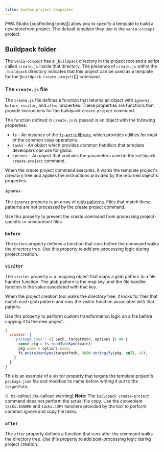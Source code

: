 ```yaml
---
title: Custom project templates
---
```

<!-- TODO: Publish this under the scaffolding topic when the API is available -->

<!-- ATTN JC: This is a draft document; the API being described is not public yet. -->

PWA Studio [scaffolding tools][] allow you to specify a template to build a new storefront project.
The default template they use is the `venia-concept` project.

## Buildpack folder

The `venia-concept` has a `_buildpack` directory in the project root and a script called `create.js` inside that directory.
The presence of `create.js` within the `_buildpack` directory indicates that this project can be used as a template for the [`buildpack create-project`][] command.

### The `create.js` file

The `create.js` file defines a function that returns an object with `ignores`, `before`, `visitor`, and `after` properties.
These properties are functions that provide instructions for the buildpack `create-project` command.

The function defined in `create.js` is passed in an object with the following properties:

* `fs` - An instance of the [`fs-extra` library][], which provides utilities for most of the common copy operations.
* `tasks` - An object which provides common handlers that template developers can use for globs.
* `options` - An object that contains the parameters used in the `buildpack create-project` command.

When the create project command executes, it walks the template project's directory tree and applies the instructions provided by the returned object's properties.

#### `ignores`

The `ignores` property is an array of [glob patterns][].
Files that match these patterns are not processed by the create project command.

Use this property to prevent the create command from processing project-specific or unimportant files.

### `before`

The `before` property defines a function that runs before the command walks the directory tree.
Use this property to add pre-processing logic during project creation.

### `visitor`

The `visitor` property is a mapping object that maps a glob pattern to a file handler function.
The glob pattern is the map key, and the file handler function is the value associated with that key.

When the project creation tool walks the directory tree, it looks for files that match each glob pattern and runs the visitor function associated with that pattern.

Use this property to perform custom transformation logic on a file before copying it to the new project.

```js
{
  visitor: {
    'package.json': ({ path, targetPath, options }) => {
      const pkg = fs.readJsonSync(path);
      pkg.name = options.name;
      fs.writeJsonSync(targetPath, JSON.stringify(pkg, null, 4));
    }
  }
}
```

This is an example of a visitor property that targets the template project's `package.json` file and modifies its name before writing it out to the `targetPath`.

{: .bs-callout .bs-callout-warning}
**Note:**
The `buildpack create-project` command does not perform the actual file copy.
Use the convenient `tasks.IGNORE` and `tasks.COPY` handlers provided by the tool to perform common ignore and copy file tasks.

### `after`

The `after` property defines a function that runs after the command walks the directory tree.
Use this property to add post-processing logic during project creation.

[glob patterns]: https://en.wikipedia.org/wiki/Glob_(programming)
[`fs-extra` library]: https://www.npmjs.com/package/fs-extra

